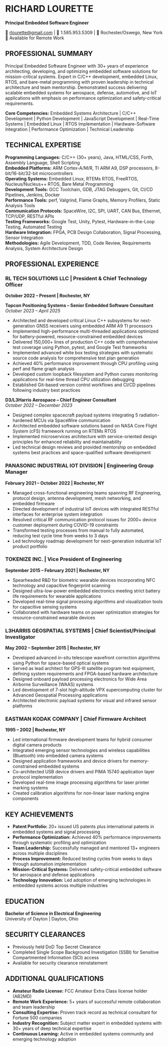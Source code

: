 # RICHARD LOURETTE
**Principal Embedded Software Engineer**

📧 rlourette@gmail.com | 📱 1.585.953.5309 | 📍 Rochester/Oswego, New York  
🔗 Available for Remote Work

## PROFESSIONAL SUMMARY

Principal Embedded Software Engineer with 30+ years of experience architecting, developing, and optimizing embedded software solutions for mission-critical systems. Expert in C/C++ development, embedded Linux, RTOS, and bare-metal programming with proven leadership in technical architecture and team mentorship. Demonstrated success delivering scalable embedded systems for aerospace, defense, automotive, and IoT applications with emphasis on performance optimization and safety-critical requirements.

**Core Competencies:** Embedded Systems Architecture | C/C++ Development | Python Development | JavaScript Development | Real-Time Systems | Embedded Linux | RTOS Implementation | Hardware-Software Integration | Performance Optimization | Technical Leadership

## TECHNICAL EXPERTISE

**Programming Languages:** C/C++ (30+ years), Java, HTML/CSS, Forth, Assembly Language, Shell Scripting  
**Embedded Platforms:** ARM Cortex-A/M/R, TI ARM A9, DSP processors, 8-bit/16-bit/32-bit microcontrollers  
**Operating Systems:** Embedded Linux, RTEMs RTOS, FreeRTOS, Nucleus/Nucleus++ RTOS, Bare Metal Programming  
**Development Tools:** GCC Toolchain, GDB, JTAG Debuggers, Git, CI/CD Pipelines, Jenkins, Docker  
**Performance Tools:** perf, Valgrind, Flame Graphs, Memory Profilers, Static Analysis Tools  
**Communication Protocols:** SpaceWire, I2C, SPI, UART, CAN Bus, Ethernet, TCP/UDP, RESTful APIs  
**Testing Frameworks:** Google Test, Unity, Pytest, Hardware-in-the-Loop Testing, Automated Testing  
**Hardware Integration:** FPGA, PCB Design Collaboration, Signal Processing, Sensor Integration  
**Methodologies:** Agile Development, TDD, Code Review, Requirements Analysis, System Architecture Design

## PROFESSIONAL EXPERIENCE

### RL TECH SOLUTIONS LLC | President & Chief Technology Officer
**October 2022 – Present | Rochester, NY**

**Topcon Positioning Systems – Senior Embedded Software Consultant**  
*October 2023 – April 2025*
- Architected and developed critical Linux C++ subsystems for next-generation GNSS receivers using embedded ARM A9 TI processors
- Implemented high-performance multi-threaded applications optimized for battery-powered, resource-constrained embedded devices
- Delivered 150,000+ lines of production C++ code with comprehensive test coverage using Python, pytest, and Google Test frameworks
- Implemented advanced white box testing strategies with systematic source code analysis for comprehensive test plan generation
- Achieved 40% performance improvement through CPU profiling using perf and flame graph analysis
- Developed custom loopback filesystem and Python curses monitoring applications for real-time thread CPU utilization debugging
- Established Git-based version control workflows and CI/CD pipelines following industry best practices

**D3/L3Harris Aerospace – Chief Engineer Consultant**  
*October 2022 – December 2023*
- Designed complex spacecraft payload systems integrating 5 radiation-hardened MCUs via SpaceWire communication
- Architected embedded software solutions based on NASA Core Flight System (cFS) framework running on RTEMs RTOS
- Implemented microservices architecture with service-oriented design principles for enhanced reliability and maintainability
- Led technical design reviews and provided mentorship on embedded systems best practices and space-qualified software development

### PANASONIC INDUSTRIAL IOT DIVISION | Engineering Group Manager
**February 2021 – October 2022 | Rochester, NY**
- Managed cross-functional engineering teams spanning RF Engineering, protocol design, antenna development, mesh networking, and embedded firmware
- Directed development of industrial IoT devices with integrated RESTful interfaces for enterprise system integration
- Resolved critical RF communication protocol issues for 2000+ device customer deployment during COVID-19 constraints
- Transformed testing processes from manual to fully automated, reducing test cycle time from weeks to 3 days
- Led technology roadmap development for next-generation industrial IoT product portfolio

### TOKENIZE INC. | Vice President of Engineering
**September 2015 – February 2021 | Rochester, NY**
- Spearheaded R&D for biometric wearable devices incorporating NFC technology and capacitive fingerprint scanning
- Designed ultra-low-power embedded electronics meeting strict battery life requirements for wearable applications
- Developed real-time signal processing algorithms and visualization tools for capacitive sensing systems
- Collaborated with hardware teams on power optimization strategies for resource-constrained wearable devices

### L3HARRIS GEOSPATIAL SYSTEMS | Chief Scientist/Principal Investigator
**May 2002 – September 2015 | Rochester, NY**
- Developed advanced in-situ telescope wavefront correction algorithms using Python for space-based optical systems
- Served as lead architect for GPS-III satellite program test equipment, defining system requirements and FPGA-based hardware architecture
- Designed onboard payload processing electronics for Wide Area Airborne Surveillance (WAAS) systems
- Led development of 7-slot high-altitude VPX supercomputing cluster for Advanced Geospatial Processing applications
- Architected electronic payload systems for visual and infrared sensor platforms

### EASTMAN KODAK COMPANY | Chief Firmware Architect
**1995 – 2002 | Rochester, NY**
- Led international firmware development teams for hybrid consumer digital camera products
- Integrated emerging sensor technologies and wireless capabilities (Bluetooth) into embedded camera systems
- Designed application frameworks and device drivers for memory-constrained embedded systems
- Co-architected USB device drivers and PIMA 15740 application layer protocol implementation
- Developed real-time image processing algorithms for laser printer marking systems
- Created calibration algorithms for non-linear laser marking engine components

## KEY ACHIEVEMENTS

- **Patent Portfolio:** 20+ issued US patents plus international patents in embedded systems and signal processing
- **Performance Optimization:** Achieved 40% performance improvements through systematic profiling and optimization
- **Team Leadership:** Successfully managed and mentored 13+ engineers across multiple disciplines
- **Process Improvement:** Reduced testing cycles from weeks to days through automation implementation
- **Mission-Critical Systems:** Delivered safety-critical embedded software for aerospace and defense applications
- **Technology Innovation:** Led adoption of emerging technologies in embedded systems across multiple industries

## EDUCATION

**Bachelor of Science in Electrical Engineering**  
University of Dayton | Dayton, Ohio

## SECURITY CLEARANCES

- Previously held DoD Top Secret Clearance
- Completed Single Scope Background Investigation (SSBI) for Sensitive Compartmented Information (SCI) access
- Available for security clearance reinstatement

## ADDITIONAL QUALIFICATIONS

- **Amateur Radio License:** FCC Amateur Extra Class license holder (AB2MD)
- **Remote Work Experience:** 5+ years of successful remote collaboration and team leadership
- **Consulting Expertise:** Proven track record as technical consultant for Fortune 500 companies
- **Industry Recognition:** Subject matter expert in embedded systems with 30+ years of deep technical expertise
- **Continuous Learning:** Active in embedded systems community and emerging technology adoption
